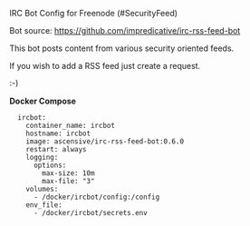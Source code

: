 IRC Bot Config for Freenode (#SecurityFeed)

Bot source: https://github.com/impredicative/irc-rss-feed-bot

This bot posts content from various security oriented feeds.

If you wish to add a RSS feed just create a request.

:-)


**Docker Compose**

```
  ircbot:
    container_name: ircbot
    hostname: ircbot
    image: ascensive/irc-rss-feed-bot:0.6.0
    restart: always
    logging:
      options:
        max-size: 10m
        max-file: "3"
    volumes:
      - /docker/ircbot/config:/config
    env_file:
      - /docker/ircbot/secrets.env
```
